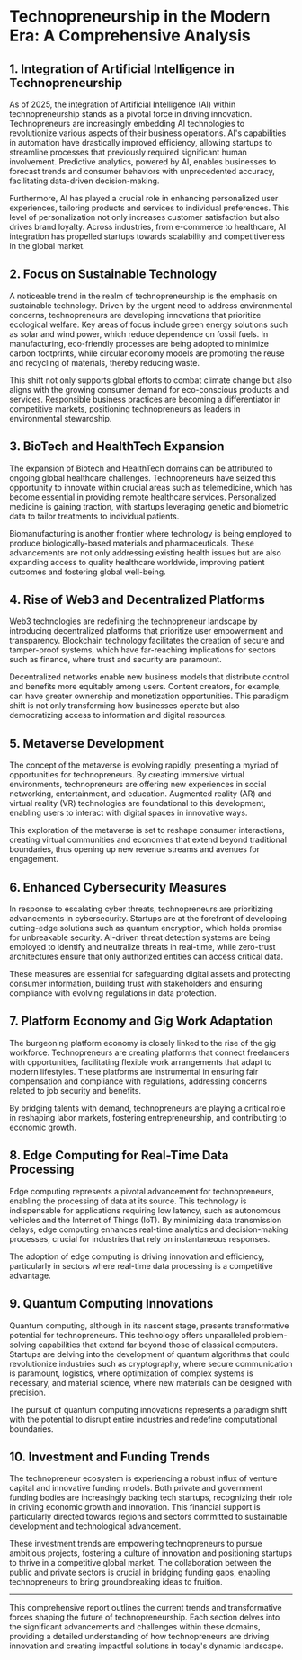 # Technopreneurship in the Modern Era: A Comprehensive Analysis

## 1. Integration of Artificial Intelligence in Technopreneurship

As of 2025, the integration of Artificial Intelligence (AI) within technopreneurship stands as a pivotal force in driving innovation. Technopreneurs are increasingly embedding AI technologies to revolutionize various aspects of their business operations. AI's capabilities in automation have drastically improved efficiency, allowing startups to streamline processes that previously required significant human involvement. Predictive analytics, powered by AI, enables businesses to forecast trends and consumer behaviors with unprecedented accuracy, facilitating data-driven decision-making.

Furthermore, AI has played a crucial role in enhancing personalized user experiences, tailoring products and services to individual preferences. This level of personalization not only increases customer satisfaction but also drives brand loyalty. Across industries, from e-commerce to healthcare, AI integration has propelled startups towards scalability and competitiveness in the global market.

## 2. Focus on Sustainable Technology

A noticeable trend in the realm of technopreneurship is the emphasis on sustainable technology. Driven by the urgent need to address environmental concerns, technopreneurs are developing innovations that prioritize ecological welfare. Key areas of focus include green energy solutions such as solar and wind power, which reduce dependence on fossil fuels. In manufacturing, eco-friendly processes are being adopted to minimize carbon footprints, while circular economy models are promoting the reuse and recycling of materials, thereby reducing waste.

This shift not only supports global efforts to combat climate change but also aligns with the growing consumer demand for eco-conscious products and services. Responsible business practices are becoming a differentiator in competitive markets, positioning technopreneurs as leaders in environmental stewardship.

## 3. BioTech and HealthTech Expansion

The expansion of Biotech and HealthTech domains can be attributed to ongoing global healthcare challenges. Technopreneurs have seized this opportunity to innovate within crucial areas such as telemedicine, which has become essential in providing remote healthcare services. Personalized medicine is gaining traction, with startups leveraging genetic and biometric data to tailor treatments to individual patients.

Biomanufacturing is another frontier where technology is being employed to produce biologically-based materials and pharmaceuticals. These advancements are not only addressing existing health issues but are also expanding access to quality healthcare worldwide, improving patient outcomes and fostering global well-being.

## 4. Rise of Web3 and Decentralized Platforms

Web3 technologies are redefining the technopreneur landscape by introducing decentralized platforms that prioritize user empowerment and transparency. Blockchain technology facilitates the creation of secure and tamper-proof systems, which have far-reaching implications for sectors such as finance, where trust and security are paramount.

Decentralized networks enable new business models that distribute control and benefits more equitably among users. Content creators, for example, can have greater ownership and monetization opportunities. This paradigm shift is not only transforming how businesses operate but also democratizing access to information and digital resources.

## 5. Metaverse Development

The concept of the metaverse is evolving rapidly, presenting a myriad of opportunities for technopreneurs. By creating immersive virtual environments, technopreneurs are offering new experiences in social networking, entertainment, and education. Augmented reality (AR) and virtual reality (VR) technologies are foundational to this development, enabling users to interact with digital spaces in innovative ways.

This exploration of the metaverse is set to reshape consumer interactions, creating virtual communities and economies that extend beyond traditional boundaries, thus opening up new revenue streams and avenues for engagement.

## 6. Enhanced Cybersecurity Measures

In response to escalating cyber threats, technopreneurs are prioritizing advancements in cybersecurity. Startups are at the forefront of developing cutting-edge solutions such as quantum encryption, which holds promise for unbreakable security. AI-driven threat detection systems are being employed to identify and neutralize threats in real-time, while zero-trust architectures ensure that only authorized entities can access critical data.

These measures are essential for safeguarding digital assets and protecting consumer information, building trust with stakeholders and ensuring compliance with evolving regulations in data protection.

## 7. Platform Economy and Gig Work Adaptation

The burgeoning platform economy is closely linked to the rise of the gig workforce. Technopreneurs are creating platforms that connect freelancers with opportunities, facilitating flexible work arrangements that adapt to modern lifestyles. These platforms are instrumental in ensuring fair compensation and compliance with regulations, addressing concerns related to job security and benefits.

By bridging talents with demand, technopreneurs are playing a critical role in reshaping labor markets, fostering entrepreneurship, and contributing to economic growth.

## 8. Edge Computing for Real-Time Data Processing

Edge computing represents a pivotal advancement for technopreneurs, enabling the processing of data at its source. This technology is indispensable for applications requiring low latency, such as autonomous vehicles and the Internet of Things (IoT). By minimizing data transmission delays, edge computing enhances real-time analytics and decision-making processes, crucial for industries that rely on instantaneous responses.

The adoption of edge computing is driving innovation and efficiency, particularly in sectors where real-time data processing is a competitive advantage.

## 9. Quantum Computing Innovations

Quantum computing, although in its nascent stage, presents transformative potential for technopreneurs. This technology offers unparalleled problem-solving capabilities that extend far beyond those of classical computers. Startups are delving into the development of quantum algorithms that could revolutionize industries such as cryptography, where secure communication is paramount, logistics, where optimization of complex systems is necessary, and material science, where new materials can be designed with precision.

The pursuit of quantum computing innovations represents a paradigm shift with the potential to disrupt entire industries and redefine computational boundaries.

## 10. Investment and Funding Trends

The technopreneur ecosystem is experiencing a robust influx of venture capital and innovative funding models. Both private and government funding bodies are increasingly backing tech startups, recognizing their role in driving economic growth and innovation. This financial support is particularly directed towards regions and sectors committed to sustainable development and technological advancement.

These investment trends are empowering technopreneurs to pursue ambitious projects, fostering a culture of innovation and positioning startups to thrive in a competitive global market. The collaboration between the public and private sectors is crucial in bridging funding gaps, enabling technopreneurs to bring groundbreaking ideas to fruition.

---

This comprehensive report outlines the current trends and transformative forces shaping the future of technopreneurship. Each section delves into the significant advancements and challenges within these domains, providing a detailed understanding of how technopreneurs are driving innovation and creating impactful solutions in today's dynamic landscape.